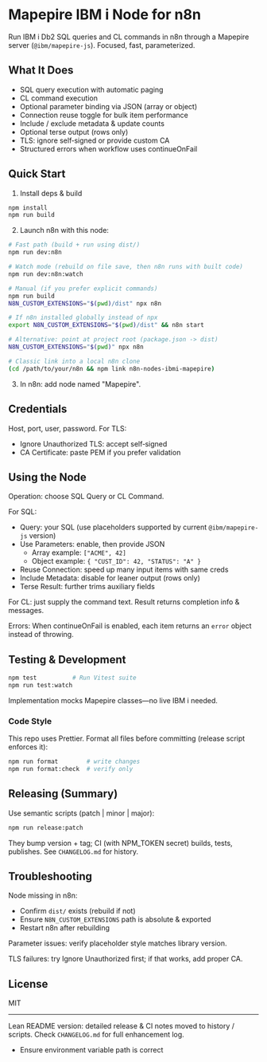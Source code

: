 # Mapepire IBM i Node for n8n

Run IBM i Db2 SQL queries and CL commands in n8n through a Mapepire server (`@ibm/mapepire-js`). Focused, fast, parameterized.

## What It Does

- SQL query execution with automatic paging
- CL command execution
- Optional parameter binding via JSON (array or object)
- Connection reuse toggle for bulk item performance
- Include / exclude metadata & update counts
- Optional terse output (rows only)
- TLS: ignore self‑signed or provide custom CA
- Structured errors when workflow uses continueOnFail

## Quick Start

1. Install deps & build

```bash
npm install
npm run build
```

2. Launch n8n with this node:

```bash
# Fast path (build + run using dist/)
npm run dev:n8n

# Watch mode (rebuild on file save, then n8n runs with built code)
npm run dev:n8n:watch

# Manual (if you prefer explicit commands)
npm run build
N8N_CUSTOM_EXTENSIONS="$(pwd)/dist" npx n8n

# If n8n installed globally instead of npx
export N8N_CUSTOM_EXTENSIONS="$(pwd)/dist" && n8n start

# Alternative: point at project root (package.json -> dist)
N8N_CUSTOM_EXTENSIONS="$(pwd)" npx n8n

# Classic link into a local n8n clone
(cd /path/to/your/n8n && npm link n8n-nodes-ibmi-mapepire)
```

3. In n8n: add node named "Mapepire".

## Credentials

Host, port, user, password. For TLS:

- Ignore Unauthorized TLS: accept self‑signed
- CA Certificate: paste PEM if you prefer validation

## Using the Node

Operation: choose SQL Query or CL Command.

For SQL:

- Query: your SQL (use placeholders supported by current `@ibm/mapepire-js` version)
- Use Parameters: enable, then provide JSON
  - Array example: `["ACME", 42]`
  - Object example: `{ "CUST_ID": 42, "STATUS": "A" }`
- Reuse Connection: speed up many input items with same creds
- Include Metadata: disable for leaner output (rows only)
- Terse Result: further trims auxiliary fields

For CL: just supply the command text. Result returns completion info & messages.

Errors: When continueOnFail is enabled, each item returns an `error` object instead of throwing.

## Testing & Development

```bash
npm test          # Run Vitest suite
npm run test:watch
```

Implementation mocks Mapepire classes—no live IBM i needed.

### Code Style

This repo uses Prettier. Format all files before committing (release script enforces it):

```bash
npm run format        # write changes
npm run format:check  # verify only
```

## Releasing (Summary)

Use semantic scripts (patch | minor | major):

```bash
npm run release:patch
```

They bump version + tag; CI (with NPM_TOKEN secret) builds, tests, publishes. See `CHANGELOG.md` for history.

## Troubleshooting

Node missing in n8n:

- Confirm `dist/` exists (rebuild if not)
- Ensure `N8N_CUSTOM_EXTENSIONS` path is absolute & exported
- Restart n8n after rebuilding

Parameter issues: verify placeholder style matches library version.

TLS failures: try Ignore Unauthorized first; if that works, add proper CA.

## License

MIT

---

Lean README version: detailed release & CI notes moved to history / scripts. Check `CHANGELOG.md` for full enhancement log.

- Ensure environment variable path is correct
